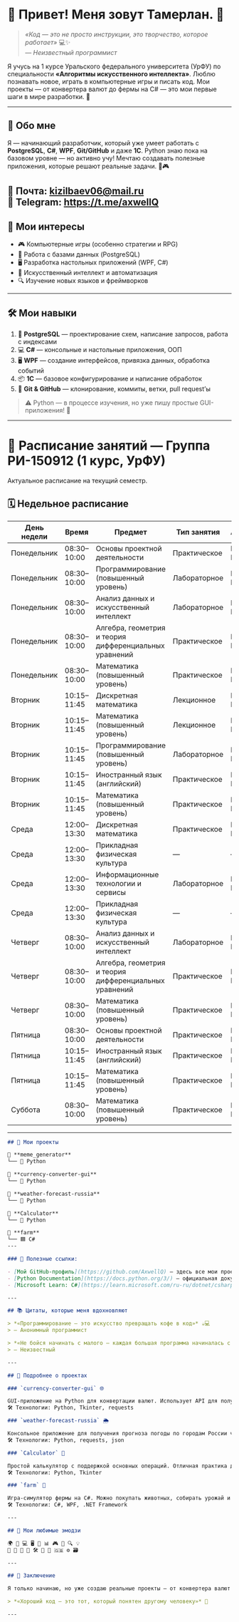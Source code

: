 # 🌟 Привет! Меня зовут Тамерлан. 👋

> *«Код — это не просто инструкции, это творчество, которое работает»* 💻✨  
> *— Неизвестный программист*

Я учусь на 1 курсе Уральского федерального университета (УрФУ) по специальности **«Алгоритмы искусственного интеллекта»**. Люблю познавать новое, играть в компьютерные игры и писать код. Мои проекты — от конвертера валют до фермы на C# — это мои первые шаги в мире разработки. 🚀

---

## 📸 Обо мне

Я — начинающий разработчик, который уже умеет работать с **PostgreSQL**, **C#**, **WPF**, **Git/GitHub** и даже **1С**. Python знаю пока на базовом уровне — но активно учу! Мечтаю создавать полезные приложения, которые решают реальные задачи. 🧠🎮


📩 **Почта**: kizilbaev06@mail.ru  
💬 **Telegram**: https://t.me/axwellQ
---

## 🎯 Мои интересы

- 🎮 Компьютерные игры (особенно стратегии и RPG)  
- 💾 Работа с базами данных (PostgreSQL)  
- 🖥️ Разработка настольных приложений (WPF, C#)  
- 🤖 Искусственный интеллект и автоматизация  
- 🔍 Изучение новых языков и фреймворков  

---

## 🛠️ Мои навыки

1. 🐘 **PostgreSQL** — проектирование схем, написание запросов, работа с индексами  
2. 💻 **C#** — консольные и настольные приложения, ООП  
3. 🖥️ **WPF** — создание интерфейсов, привязка данных, обработка событий  
4. 📦 **1С** — базовое конфигурирование и написание обработок  
5. 🔄 **Git & GitHub** — клонирование, коммиты, ветки, pull request’ы  

> ⚠️ Python — в процессе изучения, но уже пишу простые GUI-приложения! 🐍

---

# 📅 Расписание занятий — Группа РИ-150912 (1 курс, УрФУ)

Актуальное расписание на текущий семестр.

## 🗓️ Недельное расписание

| День недели | Время       | Предмет                                       | Тип занятия      | Аудитория             |
|-------------|-------------|-----------------------------------------------|------------------|------------------------|
| Понедельник | 08:30–10:00 | Основы проектной деятельности                | Практическое     | Мира, 32 / P203       |
| Понедельник | 08:30–10:00 | Программирование (повышенный уровень)        | Лабораторное     | Мира, 32 / P245       |
| Понедельник | 08:30–10:00 | Анализ данных и искусственный интеллект      | Лабораторное     | Мира, 32 / P137       |
| Понедельник | 08:30–10:00 | Алгебра, геометрия и теория дифференциальных уравнений | Практическое | Мира, 32 / P146       |
| Понедельник | 08:30–10:00 | Математика (повышенный уровень)              | Практическое     | Мира, 19 / И306       |
| Вторник     | 10:15–11:45 | Дискретная математика                        | Лекционное       | Мира, 32 / P325       |
| Вторник     | 10:15–11:45 | Математика (повышенный уровень)              | Лекционное       | Мира, 32 / P339       |
| Вторник     | 10:15–11:45 | Программирование (повышенный уровень)        | Лабораторное     | Мира, 32 / P245       |
| Вторник     | 10:15–11:45 | Иностранный язык (английский)                | Практическое     | Мира, 28 / MT323      |
| Вторник     | 10:15–11:45 | Математика (повышенный уровень)              | Практическое     | Мира, 19 / И306       |
| Среда       | 12:00–13:30 | Дискретная математика                        | Практическое     | Мира, 19 / И329       |
| Среда       | 12:00–13:30 | Прикладная физическая культура               | —                | —                     |
| Среда       | 12:00–13:30 | Информационные технологии и сервисы          | Лабораторное     | Мира, 32 / P203       |
| Среда       | 12:00–13:30 | Прикладная физическая культура               | —                | —                     |
| Четверг     | 08:30–10:00 | Анализ данных и искусственный интеллект      | Лабораторное     | Мира, 32 / P137       |
| Четверг     | 08:30–10:00 | Алгебра, геометрия и теория дифференциальных уравнений | Практическое | Мира, 32 / P146       |
| Четверг     | 08:30–10:00 | Математика (повышенный уровень)              | Практическое     | Мира, 19 / И306       |
| Пятница     | 08:30–10:00 | Основы проектной деятельности                | Практическое     | Мира, 32 / P203       |
| Пятница     | 10:15–11:45 | Иностранный язык (английский)                | Практическое     | Мира, 28 / MT323      |
| Пятница     | 10:15–11:45 | Математика (повышенный уровень)              | Практическое     | Мира, 19 / И306       |
| Суббота     | 08:30–10:00 | Математика (повышенный уровень)              | Практическое     | Мира, 19 / И306       |

---

```markdown
## 🚀 Мои проекты

📁 **meme_generator**  
└── 🐍 Python

📁 **currency-converter-gui**  
└── 🐍 Python

📁 **weather-forecast-russia**  
└── 🐍 Python

📁 **Calculator**  
└── 🐍 Python

📁 **farm**  
└── 🟦 C#
---

### 🔗 Полезные ссылки:

- [Мой GitHub-профиль](https://github.com/AxwellQ) — здесь все мои проекты.
- [Python Documentation](https://docs.python.org/3/) — официальная документация по Python.
- [Microsoft Learn: C#](https://learn.microsoft.com/ru-ru/dotnet/csharp/) — лучший способ изучить C#.

---

## 📚 Цитаты, которые меня вдохновляют

> *«Программирование — это искусство превращать кофе в код»* ☕💻  
> — Анонимный программист

> *«Не бойся начинать с малого — каждая большая программа начиналась с `print("Hello, World!")`»* 🌍  
> — Неизвестный

---

## 🧩 Подробнее о проектах

### `currency-converter-gui` 🌐

GUI-приложение на Python для конвертации валют. Использует API для получения актуальных курсов.  
🛠️ Технологии: Python, Tkinter, requests

### `weather-forecast-russia` 🌦️

Консольное приложение для получения прогноза погоды по городам России через OpenWeatherMap API.  
🛠️ Технологии: Python, requests, json

### `Calculator` 🧮

Простой калькулятор с поддержкой основных операций. Отличная практика для изучения Python.  
🛠️ Технологии: Python, Tkinter

### `farm` 🐄

Игра-симулятор фермы на C#. Можно покупать животных, собирать урожай и улучшать ферму.  
🛠️ Технологии: C#, WPF, .NET Framework

---

## 🎁 Мои любимые эмодзи

🌍 🐍 💻 🖥️ 🐘 📊 🎮 🤖 🔍 💡  
🚀 🌟 📅 📸 🛠️ 🎯 📌 🇬🇧 ⚙️ 🗃️

---

## 📌 Заключение

Я только начинаю, но уже создаю реальные проекты — от конвертера валют до фермы на C#. Этот репозиторий — мой дневник роста. Каждый коммит — шаг к мечте. Присоединяйся к моему пути! 🌱

> *«Хороший код — это тот, который понятен другому человеку»* 👥

---
